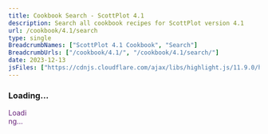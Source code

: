 ```yaml
---
title: Cookbook Search - ScottPlot 4.1
description: Search all cookbook recipes for ScottPlot version 4.1
url: /cookbook/4.1/search
type: single
BreadcrumbNames: ["ScottPlot 4.1 Cookbook", "Search"]
BreadcrumbUrls: ["/cookbook/4.1/", "/cookbook/4.1/search/"]
date: 2023-12-13
jsFiles: ["https://cdnjs.cloudflare.com/ajax/libs/highlight.js/11.9.0/highlight.min.js", "/js/cookbook-search-4.1.js"]
---
```


<div id="div-search">
    <div class="text-center">
        <h3 class="mt-5">Loading...</h3>
        <div class="spinner-border mt-2 mb-5" role="status" style="color: #67217a; width: 2.5rem; height: 2.5rem;">
            <span class="visually-hidden">Loading...</span>
        </div>
    </div>
</div>

